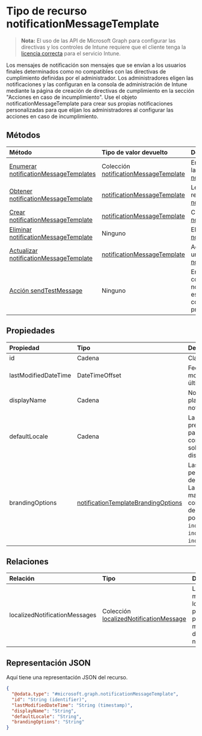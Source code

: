 # <a name="notificationmessagetemplate-resource-type"></a>Tipo de recurso notificationMessageTemplate

> **Nota:** El uso de las API de Microsoft Graph para configurar las directivas y los controles de Intune requiere que el cliente tenga la [licencia correcta](https://go.microsoft.com/fwlink/?linkid=839381) para el servicio Intune.

Los mensajes de notificación son mensajes que se envían a los usuarios finales determinados como no compatibles con las directivas de cumplimiento definidas por el administrador. Los administradores eligen las notificaciones y las configuran en la consola de administración de Intune mediante la página de creación de directivas de cumplimiento en la sección "Acciones en caso de incumplimiento". Use el objeto notificationMessageTemplate para crear sus propias notificaciones personalizadas para que elijan los administradores al configurar las acciones en caso de incumplimiento.
## <a name="methods"></a>Métodos
|Método|Tipo de valor devuelto|Descripción|
|:---|:---|:---|
|[Enumerar notificationMessageTemplates](../api/intune_notification_notificationmessagetemplate_list.md)|Colección [notificationMessageTemplate](../resources/intune_notification_notificationmessagetemplate.md)|Enumere las propiedades y las relaciones de los objetos [notificationMessageTemplate](../resources/intune_notification_notificationmessagetemplate.md).|
|[Obtener notificationMessageTemplate](../api/intune_notification_notificationmessagetemplate_get.md)|[notificationMessageTemplate](../resources/intune_notification_notificationmessagetemplate.md)|Lea las propiedades y las relaciones del objeto [notificationMessageTemplate](../resources/intune_notification_notificationmessagetemplate.md).|
|[Crear notificationMessageTemplate](../api/intune_notification_notificationmessagetemplate_create.md)|[notificationMessageTemplate](../resources/intune_notification_notificationmessagetemplate.md)|Cree un objeto [notificationMessageTemplate](../resources/intune_notification_notificationmessagetemplate.md).|
|[Eliminar notificationMessageTemplate](../api/intune_notification_notificationmessagetemplate_delete.md)|Ninguno|Elimina un [notificationMessageTemplate](../resources/intune_notification_notificationmessagetemplate.md).|
|[Actualizar notificationMessageTemplate](../api/intune_notification_notificationmessagetemplate_update.md)|[notificationMessageTemplate](../resources/intune_notification_notificationmessagetemplate.md)|Actualice las propiedades de un objeto [notificationMessageTemplate](../resources/intune_notification_notificationmessagetemplate.md).|
|[Acción sendTestMessage](../api/intune_notification_notificationmessagetemplate_sendtestmessage.md)|Ninguno|Envía un mensaje de prueba con la notificationMessageTemplate especificada en la configuración regional predeterminada|

## <a name="properties"></a>Propiedades
|Propiedad|Tipo|Descripción|
|:---|:---|:---|
|id|Cadena|Clave de la entidad.|
|lastModifiedDateTime|DateTimeOffset|Fecha y hora en la que se modificó el objeto por última vez.|
|displayName|Cadena|Nombre para mostrar de la plantilla de mensajes de notificación.|
|defaultLocale|Cadena|La configuración regional predeterminada de reserva para los casos en que la configuración regional solicitada no está disponible.|
|brandingOptions|[notificationTemplateBrandingOptions](../resources/intune_notification_notificationtemplatebrandingoptions.md)|Las opciones de personalización de marca de la plantilla de mensaje. La personalización de marca está definida en la consola de administración de Intune. Los valores posibles son: `none`, `includeCompanyLogo`, `includeCompanyName` y `includeContactInformation`.|

## <a name="relationships"></a>Relaciones
|Relación|Tipo|Descripción|
|:---|:---|:---|
|localizedNotificationMessages|Colección [localizedNotificationMessage](../resources/intune_notification_localizednotificationmessage.md)|La lista de mensajes localizados para esta plantilla de mensajes de notificación.|

## <a name="json-representation"></a>Representación JSON
Aquí tiene una representación JSON del recurso.
<!-- {
  "blockType": "resource",
  "keyProperty": "id",
  "@odata.type": "microsoft.graph.notificationMessageTemplate"
}
-->
``` json
{
  "@odata.type": "#microsoft.graph.notificationMessageTemplate",
  "id": "String (identifier)",
  "lastModifiedDateTime": "String (timestamp)",
  "displayName": "String",
  "defaultLocale": "String",
  "brandingOptions": "String"
}
```



